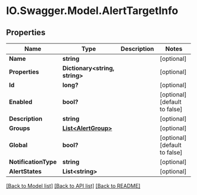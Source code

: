# IO.Swagger.Model.AlertTargetInfo
## Properties

Name | Type | Description | Notes
------------ | ------------- | ------------- | -------------
**Name** | **string** |  | [optional] 
**Properties** | **Dictionary&lt;string, string&gt;** |  | [optional] 
**Id** | **long?** |  | [optional] 
**Enabled** | **bool?** |  | [optional] [default to false]
**Description** | **string** |  | [optional] 
**Groups** | [**List&lt;AlertGroup&gt;**](AlertGroup.md) |  | [optional] 
**Global** | **bool?** |  | [optional] [default to false]
**NotificationType** | **string** |  | [optional] 
**AlertStates** | **List&lt;string&gt;** |  | [optional] 

[[Back to Model list]](../README.md#documentation-for-models) [[Back to API list]](../README.md#documentation-for-api-endpoints) [[Back to README]](../README.md)

